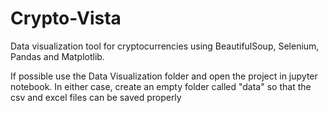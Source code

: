 # Crypto-Vista
Data visualization tool for cryptocurrencies using BeautifulSoup, Selenium, Pandas and Matplotlib.

If possible use the Data Visualization folder and open the project in jupyter notebook. In either case, create an empty folder called "data" so that the csv and excel files can be saved properly

